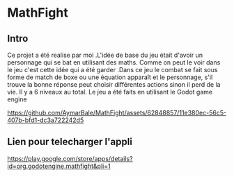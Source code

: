 # MathFight

<h2>Intro</h2> 

<p>Ce projet a été realise par moi .L'idée de base du jeu était d'avoir un personnage qui se bat en utilisant des maths. Comme on peut le voir dans le jeu c'est cette idée qui a été garder .Dans ce jeu le combat se fait sous forme de match de boxe ou une équation apparaît et le personnage, s'il trouve la bonne réponse peut choisir différentes actions sinon il perd de la vie. Il y a 6 niveaux au total. Le jeu a été faits en utilisant le Godot game engine </p>


https://github.com/AymarBale/MathFight/assets/62848857/11e380ec-56c5-407b-bfd1-dc3a722242d5


<h2>Lien pour telecharger l'appli</h2>
<a href="https://play.google.com/store/apps/details?id=org.godotengine.mathfight&pli=1">https://play.google.com/store/apps/details?id=org.godotengine.mathfight&pli=1</a>



